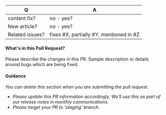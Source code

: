 | Q                   | A
| ---------------     | ---
| content fix?        | no - yes?
| New article?        | no - yes?
| Related issues?     | fixes #X, partially #Y, mentioned in #Z

#### What's in this Pull Request?

Please describe the changes in this PR. Sample description or details around bugs which are being fixed.


#### Guidance
*You can delete this section when you are submitting the pull request.* 
* *Please update this PR information accordingly. We'll use this as part of our release notes in monthly communications.*
* *Please target your PR to 'staging' branch.*